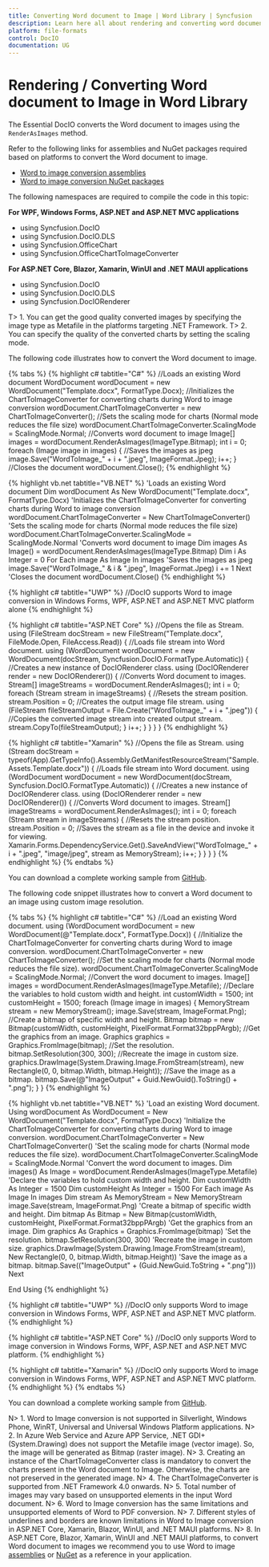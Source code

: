 ```yaml
---
title: Converting Word document to Image | Word Library | Syncfusion
description: Learn here all about rendering and converting word document to image of Syncfusion's Word (DocIO) Library and more.
platform: file-formats
control: DocIO
documentation: UG
---
```


# Rendering / Converting Word document to Image in Word Library

The Essential DocIO converts the Word document to images using the `RenderAsImages` method.

Refer to the following links for assemblies and NuGet packages required based on platforms to convert the Word document to image.

* [Word to image conversion assemblies](https://help.syncfusion.com/file-formats/docio/assemblies-required#converting-word-document-to-image) 
* [Word to image conversion NuGet packages](https://help.syncfusion.com/file-formats/docio/nuget-packages-required#converting-word-document-to-image)

The following namespaces are required to compile the code in this topic:

**For WPF, Windows Forms, ASP.NET and ASP.NET MVC applications**
* using Syncfusion.DocIO
* using Syncfusion.DocIO.DLS
* using Syncfusion.OfficeChart
* using Syncfusion.OfficeChartToImageConverter

**For ASP.NET Core, Blazor, Xamarin, WinUI and .NET MAUI applications**
* using Syncfusion.DocIO
* using Syncfusion.DocIO.DLS
* using Syncfusion.DocIORenderer

T> 1. You can get the good quality converted images by specifying the image type as Metafile in the platforms targeting .NET Framework.
T> 2. You can specify the quality of the converted charts by setting the scaling mode.

The following code illustrates how to convert the Word document to image.


{% tabs %}
{% highlight c# tabtitle="C#" %}
//Loads an existing Word document
WordDocument wordDocument = new WordDocument("Template.docx", FormatType.Docx);
//Initializes the ChartToImageConverter for converting charts during Word to image conversion
wordDocument.ChartToImageConverter = new ChartToImageConverter();
//Sets the scaling mode for charts (Normal mode reduces the file size)
wordDocument.ChartToImageConverter.ScalingMode = ScalingMode.Normal;
//Converts word document to image
Image[] images = wordDocument.RenderAsImages(ImageType.Bitmap);
int i = 0;
foreach (Image image in images)
{
    //Saves the images as jpeg
    image.Save("WordToImage_" + i + ".jpeg", ImageFormat.Jpeg);
    i++;
}
//Closes the document
wordDocument.Close();
{% endhighlight %}

{% highlight vb.net tabtitle="VB.NET" %}
'Loads an existing Word document
Dim wordDocument As New WordDocument("Template.docx", FormatType.Docx)
'Initializes the ChartToImageConverter for converting charts during Word to image conversion
wordDocument.ChartToImageConverter = New ChartToImageConverter()
'Sets the scaling mode for charts (Normal mode reduces the file size)
wordDocument.ChartToImageConverter.ScalingMode = ScalingMode.Normal
'Converts word document to image
Dim images As Image() = wordDocument.RenderAsImages(ImageType.Bitmap)
Dim i As Integer = 0
For Each image As Image In images
	'Saves the images as jpeg
	image.Save("WordToImage_" & i & ".jpeg", ImageFormat.Jpeg)
	i += 1
Next
'Closes the document
wordDocument.Close()
{% endhighlight %}

{% highlight c# tabtitle="UWP" %}
//DocIO supports Word to image conversion in Windows Forms, WPF, ASP.NET and ASP.NET MVC platform alone
{% endhighlight %}

{% highlight c# tabtitle="ASP.NET Core" %}
//Opens the file as Stream.
using (FileStream docStream = new FileStream("Template.docx", FileMode.Open, FileAccess.Read))
{
    //Loads file stream into Word document.
    using (WordDocument wordDocument = new WordDocument(docStream, Syncfusion.DocIO.FormatType.Automatic))
    {
        //Creates a new instance of DocIORenderer class.
        using (DocIORenderer render = new DocIORenderer())
        {
            //Converts Word document to images.
            Stream[] imageStreams = wordDocument.RenderAsImages(); 
            int i = 0;
            foreach (Stream stream in imageStreams)
            {
                //Resets the stream position.
                stream.Position = 0;
                //Creates the output image file stream.
                using (FileStream fileStreamOutput = File.Create("WordToImage_" + i + ".jpeg"))
                {
                    //Copies the converted image stream into created output stream.
                    stream.CopyTo(fileStreamOutput);
                }
                i++;
            }
        }
    }
}
{% endhighlight %}

{% highlight c# tabtitle="Xamarin" %}
//Opens the file as Stream.
using (Stream docStream = typeof(App).GetTypeInfo().Assembly.GetManifestResourceStream("Sample.Assets.Template.docx"))
{
    //Loads file stream into Word document.
    using (WordDocument wordDocument = new WordDocument(docStream, Syncfusion.DocIO.FormatType.Automatic))
    {
        //Creates a new instance of DocIORenderer class.
        using (DocIORenderer render = new DocIORenderer())
        {
            //Converts Word document to images.
            Stream[] imageStreams = wordDocument.RenderAsImages();
            int i = 0;
            foreach (Stream stream in imageStreams)
            {
                //Resets the stream position.
                stream.Position = 0;
                //Saves the stream as a file in the device and invoke it for viewing.
                Xamarin.Forms.DependencyService.Get<ISave>().SaveAndView("WordToImage_" + i + ".jpeg", "image/jpeg", stream as MemoryStream);
                i++;
            }
        }
    }
}
{% endhighlight %}
{% endtabs %}

You can download a complete working sample from [GitHub](https://github.com/SyncfusionExamples/DocIO-Examples/tree/main/Word-to-Image-conversion/Convert-Word-to-image).

The following code snippet illustrates how to convert a Word document to an image using custom image resolution.


{% tabs %}
{% highlight c# tabtitle="C#" %}
//Load an existing Word document.
using (WordDocument wordDocument = new WordDocument(@"Template.docx", FormatType.Docx))
{
    //Initialize the ChartToImageConverter for converting charts during Word to image conversion.
    wordDocument.ChartToImageConverter = new ChartToImageConverter();
    //Set the scaling mode for charts (Normal mode reduces the file size).
    wordDocument.ChartToImageConverter.ScalingMode = ScalingMode.Normal;
    //Convert the word document to images.
    Image[] images = wordDocument.RenderAsImages(ImageType.Metafile);
    //Declare the variables to hold custom width and height.
    int customWidth = 1500;
    int customHeight = 1500;
    foreach (Image image in images)
    {
        MemoryStream stream = new MemoryStream();
        image.Save(stream, ImageFormat.Png);
        //Create a bitmap of specific width and height.
        Bitmap bitmap = new Bitmap(customWidth, customHeight, PixelFormat.Format32bppPArgb);
        //Get the graphics from an image.
        Graphics graphics = Graphics.FromImage(bitmap);
        //Set the resolution.
        bitmap.SetResolution(300, 300);
        //Recreate the image in custom size.
        graphics.DrawImage(System.Drawing.Image.FromStream(stream), new Rectangle(0, 0, bitmap.Width, bitmap.Height));
        //Save the image as a bitmap.
        bitmap.Save(@"ImageOutput" + Guid.NewGuid().ToString() + ".png");
    }
}
{% endhighlight %}

{% highlight vb.net tabtitle="VB.NET" %}
'Load an existing Word document.
Using wordDocument As WordDocument = New WordDocument("Template.docx", FormatType.Docx)
    'Initialize the ChartToImageConverter for converting charts during Word to image conversion.
    wordDocument.ChartToImageConverter = New ChartToImageConverter()
    'Set the scaling mode for charts (Normal mode reduces the file size).
    wordDocument.ChartToImageConverter.ScalingMode = ScalingMode.Normal
    'Convert the word document to images.
    Dim images() As Image = wordDocument.RenderAsImages(ImageType.Metafile)
    'Declare the variables to hold custom width and height.
    Dim customWidth As Integer = 1500
    Dim customHeight As Integer = 1500
    For Each image As Image In images
        Dim stream As MemoryStream = New MemoryStream
        image.Save(stream, ImageFormat.Png)
        'Create a bitmap of specific width and height.
        Dim bitmap As Bitmap = New Bitmap(customWidth, customHeight, PixelFormat.Format32bppPArgb)
        'Get the graphics from an image.
        Dim graphics As Graphics = Graphics.FromImage(bitmap)
        'Set the resolution.
        bitmap.SetResolution(300, 300)
        'Recreate the image in custom size.
        graphics.DrawImage(System.Drawing.Image.FromStream(stream), New Rectangle(0, 0, bitmap.Width, bitmap.Height))
        'Save the image as a bitmap.
        bitmap.Save(("ImageOutput" + (Guid.NewGuid.ToString + ".png")))
    Next

End Using
{% endhighlight %}

{% highlight c# tabtitle="UWP" %}
//DocIO only supports Word to image conversion in Windows Forms, WPF, ASP.NET and ASP.NET MVC platform.
{% endhighlight %}

{% highlight c# tabtitle="ASP.NET Core" %}
//DocIO only supports Word to image conversion in Windows Forms, WPF, ASP.NET and ASP.NET MVC platform.
{% endhighlight %}

{% highlight c# tabtitle="Xamarin" %}
//DocIO only supports Word to image conversion in Windows Forms, WPF, ASP.NET and ASP.NET MVC platform.
{% endhighlight %}
{% endtabs %}

You can download a complete working sample from [GitHub](https://github.com/SyncfusionExamples/DocIO-Examples/tree/main/Word-to-Image-conversion/Custom-image-resolution).

N> 1. Word to Image conversion is not supported in Silverlight, Windows Phone, WinRT, Universal and Universal Windows Platform applications.
N> 2. In Azure Web Service and Azure APP Service, .NET GDI+ (System.Drawing) does not support the Metafile image (vector image). So, the image will be generated as Bitmap (raster image).
N> 3. Creating an instance of the ChartToImageConverter class is mandatory to convert the charts present in the Word document to Image. Otherwise, the charts are not preserved in the generated image.
N> 4. The ChartToImageConverter is supported from .NET Framework 4.0 onwards.
N> 5. Total number of images may vary based on unsupported elements in the input Word document.
N> 6. Word to Image conversion has the same limitations and unsupported elements of Word to PDF conversion.
N> 7. Different styles of underlines and borders are known limitations in Word to Image conversion in ASP.NET Core, Xamarin, Blazor, WinUI, and .NET MAUI platforms.
N> 8. In ASP.NET Core, Blazor, Xamarin, WinUI and .NET MAUI platforms, to convert Word document to images we recommend you to use Word to image [assemblies](https://help.syncfusion.com/file-formats/docio/assemblies-required#converting-word-document-to-image) or [NuGet](https://help.syncfusion.com/file-formats/docio/nuget-packages-required#converting-word-document-to-image) as a reference in your application.